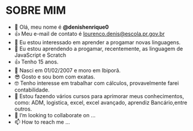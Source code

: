 # SOBRE MIM 

- 👋 Olá, meu nome é **@denishenrique0**
- :+1: Meu e-mail de contato é lourenco.denis@escola.pr.gov.br
- 👀 Eu estou interessado em aprender a progamar novas linguagens.
- 🌱 Eu estou aprendendo a progamar, recentemente, as linguagem de JavaScript e Scratch
- :+1: Tenho 15 anos.
- 👋 Nasci em 01/02/2007 e moro em Ibiporã.
- :sunglasses: Gosto e sou bom com exatas.
- :nerd_face: Tenho interesse em trabalhar com cálculos, provavelmente farei contabilidade.
- :100: Estou fazendo vários cursos para aprimorar meus conhecimentos, como: ADM, logistica, excel, excel avançado, aprendiz Bancário,entre outros.
- 💞️ I’m looking to collaborate on ...
- 📫 How to reach me ...

<!---
denishenrique0/denishenrique0 is a ✨ special ✨ repository because its `README.md` (this file) appears on your GitHub profile.
You can click the Preview link to take a look at your changes.
--->
